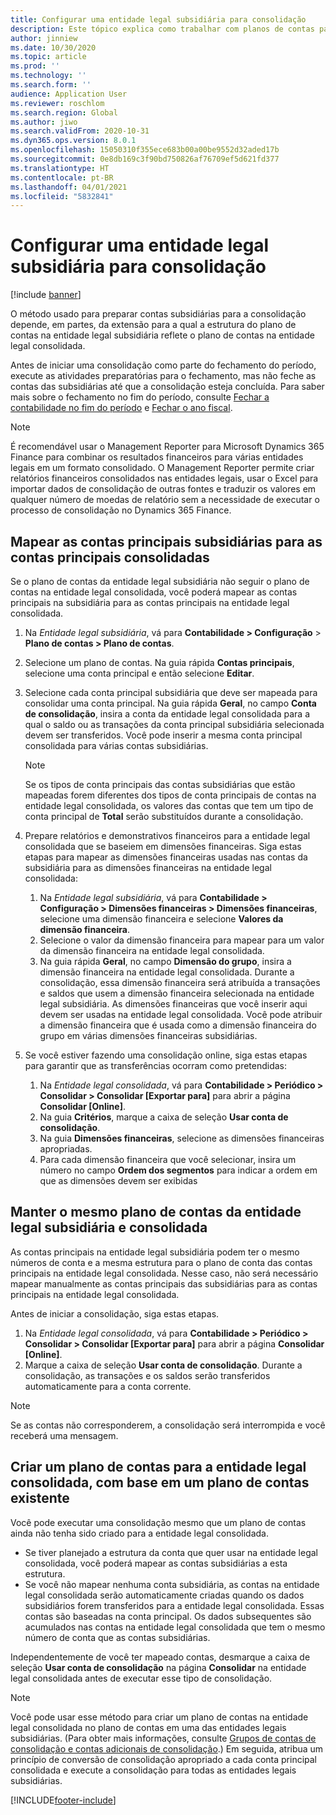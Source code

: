 ```yaml
---
title: Configurar uma entidade legal subsidiária para consolidação
description: Este tópico explica como trabalhar com planos de contas para empresas de consolidação.
author: jinniew
ms.date: 10/30/2020
ms.topic: article
ms.prod: ''
ms.technology: ''
ms.search.form: ''
audience: Application User
ms.reviewer: roschlom
ms.search.region: Global
ms.author: jiwo
ms.search.validFrom: 2020-10-31
ms.dyn365.ops.version: 8.0.1
ms.openlocfilehash: 15050310f355ece683b00a00be9552d32aded17b
ms.sourcegitcommit: 0e8db169c3f90bd750826af76709ef5d621fd377
ms.translationtype: HT
ms.contentlocale: pt-BR
ms.lasthandoff: 04/01/2021
ms.locfileid: "5832841"
---
```

# <a name="set-up-a-subsidiary-legal-entity-for-consolidation"></a>Configurar uma entidade legal subsidiária para consolidação

[!include [banner](../includes/banner.md)]

O método usado para preparar contas subsidiárias para a consolidação depende, em partes, da extensão para a qual a estrutura do plano de contas na entidade legal subsidiária reflete o plano de contas na entidade legal consolidada.

Antes de iniciar uma consolidação como parte do fechamento do período, execute as atividades preparatórias para o fechamento, mas não feche as contas das subsidiárias até que a consolidação esteja concluída. Para saber mais sobre o fechamento no fim do período, consulte [Fechar a contabilidade no fim do período](close-general-ledger-at-period-end.md) e [Fechar o ano fiscal](tasks/close-fiscal-year.md).

> [!NOTE]
>  É recomendável usar o Management Reporter para Microsoft Dynamics 365 Finance para combinar os resultados financeiros para várias entidades legais em um formato consolidado. O Management Reporter permite criar relatórios financeiros consolidados nas entidades legais, usar o Excel para importar dados de consolidação de outras fontes e traduzir os valores em qualquer número de moedas de relatório sem a necessidade de executar o processo de consolidação no Dynamics 365 Finance.

## <a name="map-subsidiary-main-accounts-to-consolidated-main-accounts"></a>Mapear as contas principais subsidiárias para as contas principais consolidadas

Se o plano de contas da entidade legal subsidiária não seguir o plano de contas na entidade legal consolidada, você poderá mapear as contas principais na subsidiária para as contas principais na entidade legal consolidada.

1. Na *Entidade legal subsidiária*, vá para **Contabilidade \> Configuração** \> **Plano de contas \> Plano de contas**.
2. Selecione um plano de contas. Na guia rápida **Contas principais**, selecione uma conta principal e então selecione **Editar**.
3. Selecione cada conta principal subsidiária que deve ser mapeada para consolidar uma conta principal. Na guia rápida **Geral**, no campo **Conta de consolidação**, insira a conta da entidade legal consolidada para a qual o saldo ou as transações da conta principal subsidiária selecionada devem ser transferidos. Você pode inserir a mesma conta principal consolidada para várias contas subsidiárias.

    > [!NOTE]
    > Se os tipos de conta principais das contas subsidiárias que estão mapeadas forem diferentes dos tipos de conta principais de contas na entidade legal consolidada, os valores das contas que tem um tipo de conta principal de **Total** serão substituídos durante a consolidação.

4. Prepare relatórios e demonstrativos financeiros para a entidade legal consolidada que se baseiem em dimensões financeiras. Siga estas etapas para mapear as dimensões financeiras usadas nas contas da subsidiária para as dimensões financeiras na entidade legal consolidada:

    1. Na *Entidade legal subsidiária*, vá para **Contabilidade \> Configuração \> Dimensões financeiras \> Dimensões financeiras**, selecione uma dimensão financeira e selecione **Valores da dimensão financeira**.
    2. Selecione o valor da dimensão financeira para mapear para um valor da dimensão financeira na entidade legal consolidada.
    3. Na guia rápida **Geral**, no campo **Dimensão do grupo**, insira a dimensão financeira na entidade legal consolidada. Durante a consolidação, essa dimensão financeira será atribuída a transações e saldos que usem a dimensão financeira selecionada na entidade legal subsidiária. As dimensões financeiras que você inserir aqui devem ser usadas na entidade legal consolidada. Você pode atribuir a dimensão financeira que é usada como a dimensão financeira do grupo em várias dimensões financeiras subsidiárias.

5. Se você estiver fazendo uma consolidação online, siga estas etapas para garantir que as transferências ocorram como pretendidas:

    1. Na *Entidade legal consolidada*, vá para **Contabilidade \> Periódico \> Consolidar \> Consolidar \[Exportar para\]** para abrir a página **Consolidar \[Online\]**.
    2. Na guia **Critérios**, marque a caixa de seleção **Usar conta de consolidação**.
    3. Na guia **Dimensões financeiras**, selecione as dimensões financeiras apropriadas.
    4. Para cada dimensão financeira que você selecionar, insira um número no campo **Ordem dos segmentos** para indicar a ordem em que as dimensões devem ser exibidas

## <a name="maintain-the-same-chart-of-accounts-in-the-subsidiary-and-consolidated-legal-entities"></a>Manter o mesmo plano de contas da entidade legal subsidiária e consolidada

As contas principais na entidade legal subsidiária podem ter o mesmo números de conta e a mesma estrutura para o plano de conta das contas principais na entidade legal consolidada. Nesse caso, não será necessário mapear manualmente as contas principais das subsidiárias para as contas principais na entidade legal consolidada.

Antes de iniciar a consolidação, siga estas etapas.

1. Na *Entidade legal consolidada*, vá para **Contabilidade \> Periódico \> Consolidar \> Consolidar \[Exportar para\]** para abrir a página **Consolidar \[Online\]**.
2. Marque a caixa de seleção **Usar conta de consolidação**. Durante a consolidação, as transações e os saldos serão transferidos automaticamente para a conta corrente.

> [!NOTE]
> Se as contas não corresponderem, a consolidação será interrompida e você receberá uma mensagem.

## <a name="create-a-chart-of-accounts-for-the-consolidated-legal-entity-based-on-an-existing-chart-of-accounts"></a>Criar um plano de contas para a entidade legal consolidada, com base em um plano de contas existente

Você pode executar uma consolidação mesmo que um plano de contas ainda não tenha sido criado para a entidade legal consolidada.

- Se tiver planejado a estrutura da conta que quer usar na entidade legal consolidada, você poderá mapear as contas subsidiárias a esta estrutura.
- Se você não mapear nenhuma conta subsidiária, as contas na entidade legal consolidada serão automaticamente criadas quando os dados subsidiários forem transferidos para a entidade legal consolidada. Essas contas são baseadas na conta principal. Os dados subsequentes são acumulados nas contas na entidade legal consolidada que tem o mesmo número de conta que as contas subsidiárias.

Independentemente de você ter mapeado contas, desmarque a caixa de seleção **Usar conta de consolidação** na página **Consolidar** na entidade legal consolidada antes de executar esse tipo de consolidação.

> [!NOTE]
> Você pode usar esse método para criar um plano de contas na entidade legal consolidada no plano de contas em uma das entidades legais subsidiárias. (Para obter mais informações, consulte [Grupos de contas de consolidação e contas adicionais de consolidação](../budgeting/consolidation-account-groups-consolidation-accounts.md).) Em seguida, atribua um princípio de conversão de consolidação apropriado a cada conta principal consolidada e execute a consolidação para todas as entidades legais subsidiárias.


[!INCLUDE[footer-include](../../includes/footer-banner.md)]